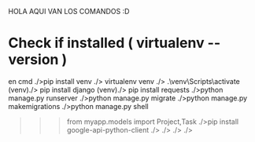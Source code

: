 HOLA AQUI VAN LOS COMANDOS :D
# Check if installed ( virtualenv --version )

en cmd
./>pip install venv 
./> virtualenv venv
./> .\venv\Scripts\activate
(venv)./> pip install django
(venv)./> pip install requests
./>python manage.py runserver
./>python manage.py migrate 
./>python manage.py makemigrations
./>python manage.py shell
>>> from myapp.models import Project,Task
./>pip install google-api-python-client
./>
./>
./>
./>